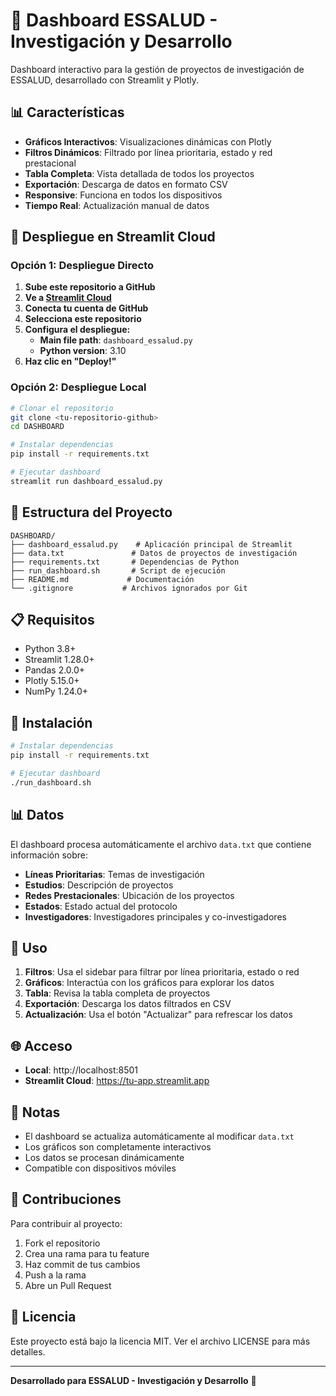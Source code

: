 # 🏥 Dashboard ESSALUD - Investigación y Desarrollo

Dashboard interactivo para la gestión de proyectos de investigación de ESSALUD, desarrollado con Streamlit y Plotly.

## 📊 Características

- **Gráficos Interactivos**: Visualizaciones dinámicas con Plotly
- **Filtros Dinámicos**: Filtrado por línea prioritaria, estado y red prestacional
- **Tabla Completa**: Vista detallada de todos los proyectos
- **Exportación**: Descarga de datos en formato CSV
- **Responsive**: Funciona en todos los dispositivos
- **Tiempo Real**: Actualización manual de datos

## 🚀 Despliegue en Streamlit Cloud

### Opción 1: Despliegue Directo

1. **Sube este repositorio a GitHub**
2. **Ve a [Streamlit Cloud](https://share.streamlit.io/)**
3. **Conecta tu cuenta de GitHub**
4. **Selecciona este repositorio**
5. **Configura el despliegue:**
   - **Main file path**: `dashboard_essalud.py`
   - **Python version**: 3.10
6. **Haz clic en "Deploy!"**

### Opción 2: Despliegue Local

```bash
# Clonar el repositorio
git clone <tu-repositorio-github>
cd DASHBOARD

# Instalar dependencias
pip install -r requirements.txt

# Ejecutar dashboard
streamlit run dashboard_essalud.py
```

## 📁 Estructura del Proyecto

```
DASHBOARD/
├── dashboard_essalud.py    # Aplicación principal de Streamlit
├── data.txt               # Datos de proyectos de investigación
├── requirements.txt       # Dependencias de Python
├── run_dashboard.sh       # Script de ejecución
├── README.md             # Documentación
└── .gitignore           # Archivos ignorados por Git
```

## 📋 Requisitos

- Python 3.8+
- Streamlit 1.28.0+
- Pandas 2.0.0+
- Plotly 5.15.0+
- NumPy 1.24.0+

## 🔧 Instalación

```bash
# Instalar dependencias
pip install -r requirements.txt

# Ejecutar dashboard
./run_dashboard.sh
```

## 📊 Datos

El dashboard procesa automáticamente el archivo `data.txt` que contiene información sobre:

- **Líneas Prioritarias**: Temas de investigación
- **Estudios**: Descripción de proyectos
- **Redes Prestacionales**: Ubicación de los proyectos
- **Estados**: Estado actual del protocolo
- **Investigadores**: Investigadores principales y co-investigadores

## 🎯 Uso

1. **Filtros**: Usa el sidebar para filtrar por línea prioritaria, estado o red
2. **Gráficos**: Interactúa con los gráficos para explorar los datos
3. **Tabla**: Revisa la tabla completa de proyectos
4. **Exportación**: Descarga los datos filtrados en CSV
5. **Actualización**: Usa el botón "Actualizar" para refrescar los datos

## 🌐 Acceso

- **Local**: http://localhost:8501
- **Streamlit Cloud**: https://tu-app.streamlit.app

## 📝 Notas

- El dashboard se actualiza automáticamente al modificar `data.txt`
- Los gráficos son completamente interactivos
- Los datos se procesan dinámicamente
- Compatible con dispositivos móviles

## 🤝 Contribuciones

Para contribuir al proyecto:

1. Fork el repositorio
2. Crea una rama para tu feature
3. Haz commit de tus cambios
4. Push a la rama
5. Abre un Pull Request

## 📄 Licencia

Este proyecto está bajo la licencia MIT. Ver el archivo LICENSE para más detalles.

---

**Desarrollado para ESSALUD - Investigación y Desarrollo** 🏥